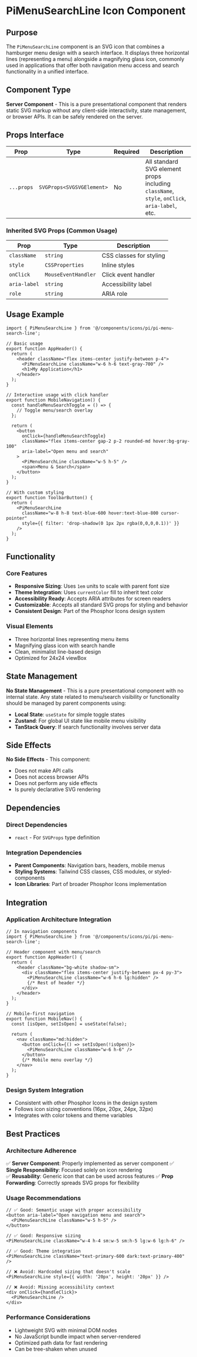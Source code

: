 # PiMenuSearchLine Icon Component

## Purpose

The `PiMenuSearchLine` component is an SVG icon that combines a hamburger menu design with a search interface. It displays three horizontal lines (representing a menu) alongside a magnifying glass icon, commonly used in applications that offer both navigation menu access and search functionality in a unified interface.

## Component Type

**Server Component** - This is a pure presentational component that renders static SVG markup without any client-side interactivity, state management, or browser APIs. It can be safely rendered on the server.

## Props Interface

| Prop | Type | Required | Description |
|------|------|----------|-------------|
| `...props` | `SVGProps<SVGSVGElement>` | No | All standard SVG element props including `className`, `style`, `onClick`, `aria-label`, etc. |

### Inherited SVG Props (Common Usage)
| Prop | Type | Description |
|------|------|-------------|
| `className` | `string` | CSS classes for styling |
| `style` | `CSSProperties` | Inline styles |
| `onClick` | `MouseEventHandler` | Click event handler |
| `aria-label` | `string` | Accessibility label |
| `role` | `string` | ARIA role |

## Usage Example

```tsx
import { PiMenuSearchLine } from '@/components/icons/pi/pi-menu-search-line';

// Basic usage
export function AppHeader() {
  return (
    <header className="flex items-center justify-between p-4">
      <PiMenuSearchLine className="w-6 h-6 text-gray-700" />
      <h1>My Application</h1>
    </header>
  );
}

// Interactive usage with click handler
export function MobileNavigation() {
  const handleMenuSearchToggle = () => {
    // Toggle menu/search overlay
  };

  return (
    <button
      onClick={handleMenuSearchToggle}
      className="flex items-center gap-2 p-2 rounded-md hover:bg-gray-100"
      aria-label="Open menu and search"
    >
      <PiMenuSearchLine className="w-5 h-5" />
      <span>Menu & Search</span>
    </button>
  );
}

// With custom styling
export function ToolbarButton() {
  return (
    <PiMenuSearchLine 
      className="w-8 h-8 text-blue-600 hover:text-blue-800 cursor-pointer"
      style={{ filter: 'drop-shadow(0 1px 2px rgba(0,0,0,0.1))' }}
    />
  );
}
```

## Functionality

### Core Features
- **Responsive Sizing**: Uses `1em` units to scale with parent font size
- **Theme Integration**: Uses `currentColor` fill to inherit text color
- **Accessibility Ready**: Accepts ARIA attributes for screen readers
- **Customizable**: Accepts all standard SVG props for styling and behavior
- **Consistent Design**: Part of the Phosphor Icons design system

### Visual Elements
- Three horizontal lines representing menu items
- Magnifying glass icon with search handle
- Clean, minimalist line-based design
- Optimized for 24x24 viewBox

## State Management

**No State Management** - This is a pure presentational component with no internal state. Any state related to menu/search visibility or functionality should be managed by parent components using:

- **Local State**: `useState` for simple toggle states
- **Zustand**: For global UI state like mobile menu visibility
- **TanStack Query**: If search functionality involves server data

## Side Effects

**No Side Effects** - This component:
- Does not make API calls
- Does not access browser APIs
- Does not perform any side effects
- Is purely declarative SVG rendering

## Dependencies

### Direct Dependencies
- `react` - For `SVGProps` type definition

### Integration Dependencies
- **Parent Components**: Navigation bars, headers, mobile menus
- **Styling Systems**: Tailwind CSS classes, CSS modules, or styled-components
- **Icon Libraries**: Part of broader Phosphor Icons implementation

## Integration

### Application Architecture Integration

```tsx
// In navigation components
import { PiMenuSearchLine } from '@/components/icons/pi/pi-menu-search-line';

// Header component with menu/search
export function AppHeader() {
  return (
    <header className="bg-white shadow-sm">
      <div className="flex items-center justify-between px-4 py-3">
        <PiMenuSearchLine className="w-6 h-6 lg:hidden" />
        {/* Rest of header */}
      </div>
    </header>
  );
}

// Mobile-first navigation
export function MobileNav() {
  const [isOpen, setIsOpen] = useState(false);
  
  return (
    <nav className="md:hidden">
      <button onClick={() => setIsOpen(!isOpen)}>
        <PiMenuSearchLine className="w-6 h-6" />
      </button>
      {/* Mobile menu overlay */}
    </nav>
  );
}
```

### Design System Integration
- Consistent with other Phosphor Icons in the design system
- Follows icon sizing conventions (16px, 20px, 24px, 32px)
- Integrates with color tokens and theme variables

## Best Practices

### Architecture Adherence
✅ **Server Component**: Properly implemented as server component
✅ **Single Responsibility**: Focused solely on icon rendering  
✅ **Reusability**: Generic icon that can be used across features
✅ **Prop Forwarding**: Correctly spreads SVG props for flexibility

### Usage Recommendations

```tsx
// ✅ Good: Semantic usage with proper accessibility
<button aria-label="Open navigation menu and search">
  <PiMenuSearchLine className="w-5 h-5" />
</button>

// ✅ Good: Responsive sizing
<PiMenuSearchLine className="w-4 h-4 sm:w-5 sm:h-5 lg:w-6 lg:h-6" />

// ✅ Good: Theme integration
<PiMenuSearchLine className="text-primary-600 dark:text-primary-400" />

// ❌ Avoid: Hardcoded sizing that doesn't scale
<PiMenuSearchLine style={{ width: '20px', height: '20px' }} />

// ❌ Avoid: Missing accessibility context
<div onClick={handleClick}>
  <PiMenuSearchLine />
</div>
```

### Performance Considerations
- Lightweight SVG with minimal DOM nodes
- No JavaScript bundle impact when server-rendered
- Optimized path data for fast rendering
- Can be tree-shaken when unused